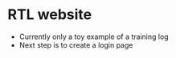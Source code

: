 # RTL website

- Currently only a toy example of a training log
- Next step is to create a login page
